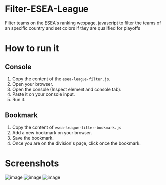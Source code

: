 # Filter-ESEA-League
Filter teams on the ESEA's ranking webpage, javascript to filter the teams of an specific country and set colors if they are qualified for playoffs

# How to run it
## Console
1. Copy the content of the `esea-league-filter.js`.
2. Open your browser.
3. Open the console (Inspect element and console tab).
4. Paste it on your console input.
5. Run it.

## Bookmark
1. Copy the content of `esea-league-filter-bookmark.js`
2. Add a new bookmark on your browser.
3. Save the bookmark.
4. Once you are on the division's page, click once the bookmark.

# Screenshots
![image](https://user-images.githubusercontent.com/11246294/213533813-0680d13b-cb13-4917-bedd-a1c0566c97cf.png)
![image](https://user-images.githubusercontent.com/11246294/213533970-422af6bd-8d65-486d-bc53-a311fa715189.png)
![image](https://user-images.githubusercontent.com/11246294/213534061-a42598ee-0654-4f02-89ff-a3631965ff2d.png)
